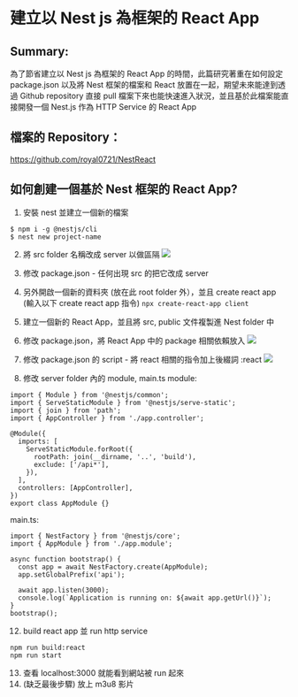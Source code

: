 # 建立以 Nest js 為框架的 React App

## Summary:
為了節省建立以 Nest js 為框架的 React App 的時間，此篇研究著重在如何設定 package.json 以及將 Nest 框架的檔案和 React 放置在一起，期望未來能達到透過 Github repository 直接 pull 檔案下來也能快速進入狀況，並且基於此檔案能直接開發一個 Nest.js 作為 HTTP Service 的 React App 

## 檔案的 Repository：

https://github.com/royal0721/NestReact

## 如何創建一個基於 Nest 框架的 React App?

1. 安裝 nest 並建立一個新的檔案
```
$ npm i -g @nestjs/cli
$ nest new project-name
```
2. 將 src folder 名稱改成 server 以做區隔
![](https://i.imgur.com/t9bYbLN.png)

4. 修改 package.json - 任何出現 src 的把它改成 server
5. 另外開啟一個新的資料夾 (放在此 root folder 外），並且 create react app (輸入以下 create react app 指令)
`npx create-react-app client`
7. 建立一個新的 React App，並且將 src, public 文件複製進 Nest folder 中
8. 修改 package.json，將 React App 中的 package 相關依賴放入 
![](https://i.imgur.com/p4Qnd9j.png)


9. 修改 package.json 的 script - 將 react 相關的指令加上後綴詞 :react
![](https://i.imgur.com/2ksBrE9.png)

10. 修改 server folder 內的  module, main.ts 
module:
```
import { Module } from '@nestjs/common';
import { ServeStaticModule } from '@nestjs/serve-static';
import { join } from 'path';
import { AppController } from './app.controller';

@Module({
  imports: [
    ServeStaticModule.forRoot({
      rootPath: join(__dirname, '..', 'build'),
      exclude: ['/api*'],
    }),
  ],
  controllers: [AppController],
})
export class AppModule {}
```
main.ts:
```
import { NestFactory } from '@nestjs/core';
import { AppModule } from './app.module';

async function bootstrap() {
  const app = await NestFactory.create(AppModule);
  app.setGlobalPrefix('api');

  await app.listen(3000);
  console.log(`Application is running on: ${await app.getUrl()}`);
}
bootstrap();
```

12. build react app 並 run http service
```
npm run build:react
npm run start
```
13. 查看 localhost:3000 就能看到網站被 run 起來
14. (缺乏最後步驟) 放上 m3u8 影片
